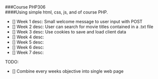 ###Course PHP306  
####Using simple html, css, js, and of course PHP.  

- [] Week 1 desc: Small welcome message to user input with POST  
- [] Week 2 desc: User can search for movie titles contained in a .txt file  
- [] Week 3 desc: Use cookies to save and load client data  
- [] Week 4 desc:  
- [] Week 5 desc:  
- [] Week 6 desc:  
- [] Week 7 desc:  

TODO:   
- [] Combine every weeks objective into single web page

